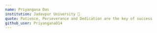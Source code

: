 ```yaml
---
name: Priyangana Das
institution: Jadavpur University 🚩
quote: Patience, Perseverance and Dedication are the key of success
github_user: PriyanganaD14
---
```

